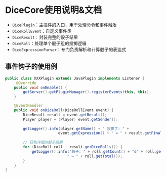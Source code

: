 # DiceCore使用说明&文档

- `DicePlugin`：主插件的入口，用于处理命令和事件触发
- `DiceRollEvent`：自定义事件类
- `DiceResult`：封装完整的骰子结果
- `DiceRoll`：处理单个骰子组的投掷逻辑
- `DiceExpressionParser`：专门负责解析和计算骰子的表达式

## 事件钩子的使用例

``````java
public class XXXPlugin extends JavaPlugin implements Listener {
     @Override
    public void onEnable() {
        getServer().getPluginManager().registerEvents(this, this);
    }

    @EventHandler
    public void onDiceRoll(DiceRollEvent event) {
        DiceResult result = event.getResult();
        Player player = (Player) event.getSender();
        
        getLogger().info(player.getName() + " 投掷了: " + 
                        event.getExpression() + " = " + result.getFinalResult());
        
        // 获取详细的骰子结果
        for (DiceRoll roll : result.getDiceRolls()) {
            getLogger().info("骰子: " + roll.getCount() + "d" + roll.getFaces() + 
                            " = " + roll.getTotal());
        }
    }
}
``````

